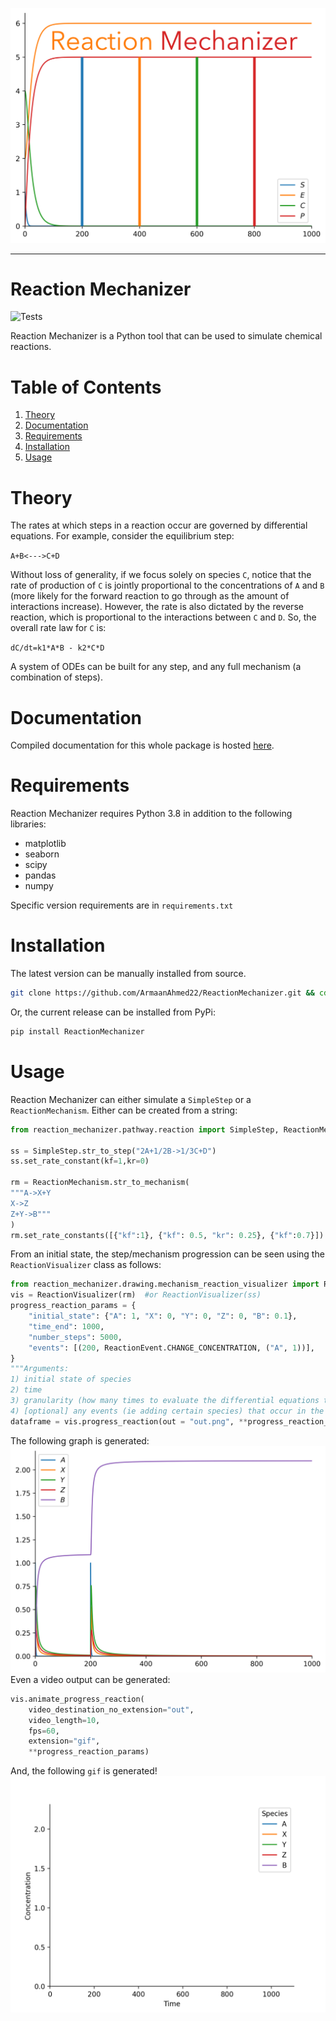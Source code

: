 ![logo](readme_assets/reaction_mechanizer_logo.png)

---
# Reaction Mechanizer
![Tests](https://github.com/ArmaanAhmed22/ReactionMechanizer/actions/workflows/tests.yml/badge.svg)

Reaction Mechanizer is a Python tool that can be used to simulate chemical reactions.

# Table of Contents
1. [Theory](#theory)
2. [Documentation](#documentation)
3. [Requirements](#requirements)
4. [Installation](#installation)
5. [Usage](#usage)
# Theory <a id="theory"></a>
The rates at which steps in a reaction occur are governed by differential equations. For example, consider the equilibrium step:

```A+B<--->C+D```

Without loss of generality, if we focus solely on species `C`, notice that the rate of production of `C` is jointly proportional to the concentrations of `A` and `B` (more likely for the forward reaction to go through as the amount of interactions increase). However, the rate is also dictated by the reverse reaction, which is proportional to the interactions between `C` and `D`. So, the overall rate law for `C` is:

```dC/dt=k1*A*B - k2*C*D```

A system of ODEs can be built for any step, and any full mechanism (a combination of steps).
# Documentation <a id="documentation"></a>
Compiled documentation for this whole package is hosted [here](https://armaanahmed22.github.io/ReactionMechanizer/).
# Requirements <a id="requirements"></a>
Reaction Mechanizer requires Python 3.8 in addition to the following libraries:
- matplotlib
- seaborn
- scipy
- pandas
- numpy

Specific version requirements are in `requirements.txt`
# Installation <a id="installation"></a>
The latest version can be manually installed from source.

```bash
git clone https://github.com/ArmaanAhmed22/ReactionMechanizer.git && cd ReactionMechanizer && pip install .
```

Or, the current release can be installed from PyPi:

```bash
pip install ReactionMechanizer
```

# Usage <a id="usage"></a>
Reaction Mechanizer can either simulate a `SimpleStep` or a `ReactionMechanism`. Either can be created from a string:

```python
from reaction_mechanizer.pathway.reaction import SimpleStep, ReactionMechanism

ss = SimpleStep.str_to_step("2A+1/2B->1/3C+D")
ss.set_rate_constant(kf=1,kr=0)

rm = ReactionMechanism.str_to_mechanism(
"""A->X+Y
X->Z
Z+Y->B"""
)
rm.set_rate_constants([{"kf":1}, {"kf": 0.5, "kr": 0.25}, {"kf":0.7}])
```

From an initial state, the step/mechanism progression can be seen using the `ReactionVisualizer` class as follows:

```python
from reaction_mechanizer.drawing.mechanism_reaction_visualizer import ReactionVisualizer, ReactionEvent
vis = ReactionVisualizer(rm)  #or ReactionVisualizer(ss)
progress_reaction_params = {
    "initial_state": {"A": 1, "X": 0, "Y": 0, "Z": 0, "B": 0.1},
    "time_end": 1000,
    "number_steps": 5000,
    "events": [(200, ReactionEvent.CHANGE_CONCENTRATION, ("A", 1))],
}
"""Arguments:
1) initial state of species
2) time
3) granularity (how many times to evaluate the differential equations to derive our answer)
4) [optional] any events (ie adding certain species) that occur in the middle of the reaction (here, at time=200, with an increase of concentration of 1 for "A")"""
dataframe = vis.progress_reaction(out = "out.png", **progress_reaction_params)
```

The following graph is generated:
![graph](readme_assets/readme_graph_1.png)
Even a video output can be generated:

```python
vis.animate_progress_reaction(
    video_destination_no_extension="out",
    video_length=10,
    fps=60,
    extension="gif",
    **progress_reaction_params)
```

And, the following `gif` is generated!
![gif](readme_assets/readme_graph_2.gif)